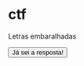 # ctf

Letras embaralhadas

<button onclick='
  var resposta = prompt("Qual é o número?");
  if (resposta == 42) {
    alert("Parabéns! Vamos para o próximo desafio!");
    window.location.href="xxx";
  } else {
    alert("Resposta errada. Tente novamente.");
  }
'>Já sei a resposta!</button>

